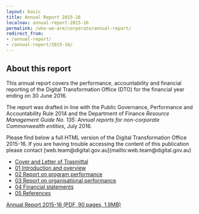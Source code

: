 ```yaml
---
layout: basic
title: Annual Report 2015-16
localnav: annual-report-2015-16
permalink: /who-we-are/corporate/annual-report/
redirect_from: 
- /annual-report/
- /annual-report/2015-16/
---
```


## About this report

This annual report covers the performance, accountability and financial reporting of the Digital Transformation Office (DTO) for the financial year ending on 30 June 2016.

The report was drafted in line with the Public Governance, Performance and Accountability Rule 2014 and the Department of Finance *Resource Management Guide No. 135: Annual reports for non-corporate Commonwealth entities*, July 2016.

<p class="callout" markdown="1">
Please find below a full HTML version of the Digital Transformation Office 2015-16. If you are having trouble accessing the content of this publication please contact [web.team@digital.gov.au](mailto:web.team@digital.gov.au)
</p>

- [Cover and Letter of Trasmittal](/who-we-are/corporate/annual-report/2015-16/cover-letter/)
- [01 Introduction and overview](/who-we-are/corporate/annual-report/2015-16/1-introduction/)
- [02 Report on program performance](/who-we-are/corporate/annual-report/2015-16/2-program-performance/)
- [03 Report on organisational performance](/who-we-are/corporate/annual-report/2015-16/3-organisational-performance/)
- [04 Financial statements](/who-we-are/corporate/annual-report/2015-16/4-financial-statements/)
- [05 References](/who-we-are/corporate/annual-report/2015-16/references/)


[Annual Report 2015-16 (PDF, 90 pages, 1.9MB)](/files/dto-annual-report-2015-16.pdf)
